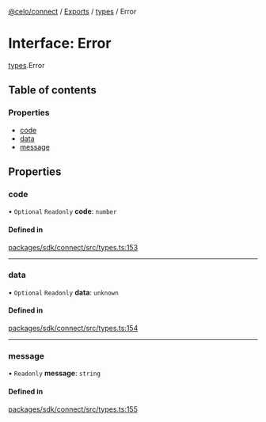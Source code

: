 [@celo/connect](../README.md) / [Exports](../modules.md) / [types](../modules/types.md) / Error

# Interface: Error

[types](../modules/types.md).Error

## Table of contents

### Properties

- [code](types.Error.md#code)
- [data](types.Error.md#data)
- [message](types.Error.md#message)

## Properties

### code

• `Optional` `Readonly` **code**: `number`

#### Defined in

[packages/sdk/connect/src/types.ts:153](https://github.com/celo-org/developer-tooling/blob/master/packages/sdk/connect/src/types.ts#L153)

___

### data

• `Optional` `Readonly` **data**: `unknown`

#### Defined in

[packages/sdk/connect/src/types.ts:154](https://github.com/celo-org/developer-tooling/blob/master/packages/sdk/connect/src/types.ts#L154)

___

### message

• `Readonly` **message**: `string`

#### Defined in

[packages/sdk/connect/src/types.ts:155](https://github.com/celo-org/developer-tooling/blob/master/packages/sdk/connect/src/types.ts#L155)
